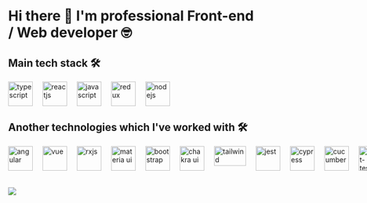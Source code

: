 # Hi there 👋 I'm professional Front-end / Web developer 🤓

## Main tech stack 🛠
<div style="display: flex">
<img src="https://www.vectorlogo.zone/logos/typescriptlang/typescriptlang-icon.svg" alt="typescript" width="50" height="50" style="margin-right: 20px" />
<img src="https://www.vectorlogo.zone/logos/reactjs/reactjs-icon.svg" alt="reactjs" width="50" height="50" style="margin-right: 20px" />
<img src="https://upload.vectorlogo.zone/logos/javascript/images/239ec8a4-163e-4792-83b6-3f6d96911757.svg" alt="javascript" width="50" height="50" style="margin-right: 20px" />
<img src="https://raw.githubusercontent.com/detain/svg-logos/780f25886640cef088af994181646db2f6b1a3f8/svg/redux.svg" alt="redux" width="50" height="50" style="margin-right: 20px" />
<img src="https://www.vectorlogo.zone/logos/nodejs/nodejs-icon.svg" alt="nodejs" width="50" height="50" style="margin-right: 20px" />
</div>

## Another technologies which I've worked with 🛠
<div style="display: flex">
<!-- Libs -->
<img src="https://www.vectorlogo.zone/logos/angular/angular-icon.svg" alt="angular" width="50" height="50" style="margin-right: 20px" />
<img src="https://www.vectorlogo.zone/logos/vuejs/vuejs-icon.svg" alt="vue" width="50" height="50" style="margin-right: 20px" />
<img src="https://rxjs.dev/generated/images/marketing/home/Rx_Logo-512-512.png" alt="rxjs" width="50" height="50" style="margin-right: 20px" />
<img src="https://mui.com/static/logo.png" alt="materia ui" width="50" height="50" style="margin-right: 20px" /> 
<img src="https://avatars.githubusercontent.com/u/2918581?s=280&v=4" alt="bootstrap" width="50" height="50" style="margin-right: 20px" /> 
<img src="https://avatars.githubusercontent.com/u/54212428?s=280&v=4" alt="chakra ui" width="50" height="50" style="margin-right: 20px" /> 
<img src="https://seeklogo.com/images/T/tailwind-css-logo-5AD4175897-seeklogo.com.png" alt="tailwind" width="65" height="40" style="margin-right: 20px" /> 
  
<!-- Test -->
<img src="https://www.vectorlogo.zone/logos/jestjsio/jestjsio-icon.svg" alt="jest" width="50" height="50" style="margin-right: 20px" />
<img src="https://github.com/simple-icons/simple-icons/blob/master/icons/cypress.svg" alt="cypress" width="50" height="50" style="margin-right: 20px" />
<img src="https://static1.smartbear.co/cucumber/media/images/logos/icons/cucumber-open-icon.svg" alt="cucumber" width="50" height="50" style="margin-right: 20px" />
<img src="https://testing-library.com/img/octopus-64x64.png" alt="react-testing-library" width="50" height="50" style="margin-right: 20px" />
  
<!-- Another tech -->
<img src="https://www.vectorlogo.zone/logos/python/python-icon.svg" alt="python" width="50" height="50" style="margin-right: 20px" />
<img src="https://www.vectorlogo.zone/logos/djangoproject/djangoproject-ar21.svg" alt="django" width="100" height="50" style="margin-right: 20px" />
  
<!-- Tools -->
<img src="https://raw.githubusercontent.com/bestofjs/bestofjs-webui/0397e7135a93ed43f2ecacafda8d0b9c1837ab63/public/logos/react-router.svg" alt="react-router" width="50" height="50" style="margin-right: 20px" />
<img src="https://www.vectorlogo.zone/logos/js_webpack/js_webpack-icon.svg" alt="webpack" width="50" height="50" style="margin-right: 20px" /> 
<img src="https://avatars3.githubusercontent.com/u/16343502?v=3&s=200" alt="openAPI" width="50" height="50" style="margin-right: 20px" /> 
<img src="https://upload.wikimedia.org/wikipedia/commons/thumb/1/17/GraphQL_Logo.svg/1200px-GraphQL_Logo.svg.png" alt="graphQL" width="50" height="50" style="margin-right: 20px" /> 
<img src="https://www.gstatic.com/devrel-devsite/prod/v583c167abdd1a21bfbd770256d119796fdffc0b7177f088bca68fc6b48429661/firebase/images/touchicon-180.png" alt="firebase" width="50" height="50" style="margin-right: 20px" /> 
<img src="https://pbs.twimg.com/profile_images/1410636343944880136/w8dxKEmg_400x400.jpg" alt="digital ocean" width="50" height="50" style="margin-right: 20px" /> 
  
  
</div>


<!--
## Another technologies which I've worked with 🛠
<div style="display: flex">
<img src="https://www.vectorlogo.zone/logos/js_webpack/js_webpack-icon.svg" alt="bootstrap" width="50" height="50" style="margin-right: 20px" />
</div>


styled components
chackra ui


Angular 2+ • Vue.js • D3.js • Material UI • Enzyme • Jest • Cypress • Webpack • Node.js • Express.js GraphQL • Swagger • html • css • sass • less • bem • Python • Django • Django REST • Mapbox API Wordpress • Drupal • Photoshop • InVision • Sketch • Zeppelin • Avocode • Balsamiq • Docker • Firebase AWS • MongoDB • PostgressQL • Jira • Asana • Slack • Git • Gitflow • GitHub • Git hooks • Git actions GitLab • Bitbucket • CI / CD • Wireframing • Interfaces designing

-->

<br/>
<br/>

<img align="center" src="https://github-readme-stats.vercel.app/api/top-langs/?username=MisterCrude&theme=dark&layout=compact&langs_count=10" />

